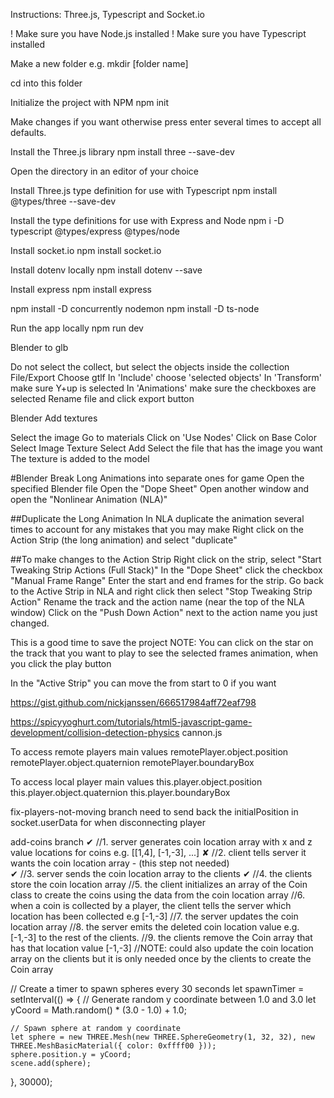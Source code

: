 Instructions:
Three.js, Typescript and Socket.io

! Make sure you have Node.js installed
! Make sure you have Typescript installed

Make a new folder e.g. 
mkdir [folder name]

cd into this folder

Initialize the project with NPM
npm init

Make changes if you want otherwise press enter several times to accept all defaults.

Install the Three.js library
npm install three --save-dev

Open the directory in an editor of your choice

Install Three.js type definition for use with Typescript
npm install @types/three --save-dev

Install the type definitions for use with Express and Node
npm i -D typescript @types/express @types/node

Install socket.io
npm install socket.io

Install dotenv locally
npm install dotenv --save

Install express
npm install express

npm install -D concurrently nodemon
npm install -D ts-node

Run the app locally
npm run dev

Blender to glb

Do not select the collect, but select the objects inside the collection
File/Export
Choose gtlf
In 'Include' choose 'selected objects'
In 'Transform' make sure Y+up is selected
In 'Animations' make sure the checkboxes are selected
Rename file and click export button

Blender Add textures

Select the image
Go to materials
Click on 'Use Nodes'
Click on Base Color
Select Image Texture
Select Add
Select the file that has the image you want
The texture is added to the model

#Blender Break Long Animations into separate ones for game
Open the specified Blender file
Open the "Dope Sheet"
Open another window and open the "Nonlinear Animation (NLA)"

##Duplicate the Long Animation
In NLA duplicate the animation several times to account for any mistakes that you may make
Right click on the Action Strip (the long animation) and select "duplicate"

##To make changes to the Action Strip
Right click on the strip, select "Start Tweaking Strip Actions (Full Stack)"
In the "Dope Sheet" click the checkbox "Manual Frame Range"
Enter the start and end frames for the strip.
Go back to the Active Strip in NLA and right click then select "Stop Tweaking Strip Action"
Rename the track and the action name (near the top of the NLA window)
Click on the "Push Down Action" next to the action name you just changed.

This is a good time to save the project 
NOTE: You can click on the star on the track that you want to play to see the selected frames animation, when you click the play button

In the "Active Strip" you can move the from start to 0 if you want

https://gist.github.com/nickjanssen/666517984aff72eaf798

https://spicyyoghurt.com/tutorials/html5-javascript-game-development/collision-detection-physics
cannon.js

To access remote players main values
remotePlayer.object.position
remotePlayer.object.quaternion
remotePlayer.boundaryBox

To access local player main values
this.player.object.position
this.player.object.quaternion
this.player.boundaryBox

fix-players-not-moving branch
need to send back the initialPosition in socket.userData for when disconnecting player

add-coins branch
✔︎ //1. server generates coin location array with x and z value locations for coins e.g. [[1,4], [-1,-3], ...] 
✘ //2. client tells server it wants the coin location array - (this step not needed)  
✔︎ //3. server sends the coin location array to the clients
✔︎ //4. the clients store the coin location array 
//5. the client initializes an array of the Coin class to create the coins using the data from the coin location array
//6. when a coin is collected by a player, the client tells the server which location has been collected e.g [-1,-3]
//7. the server updates the coin location array
//8. the server emits the deleted coin location value e.g. [-1,-3] to the rest of the clients.
//9. the clients remove the Coin array that has that location value [-1,-3]
//NOTE: could also update the coin location array on the clients but it is only needed once by the clients to create the Coin array


 // Create a timer to spawn spheres every 30 seconds
let spawnTimer = setInterval(() => {
    // Generate random y coordinate between 1.0 and 3.0
    let yCoord = Math.random() * (3.0 - 1.0) + 1.0;

    // Spawn sphere at random y coordinate
    let sphere = new THREE.Mesh(new THREE.SphereGeometry(1, 32, 32), new THREE.MeshBasicMaterial({ color: 0xffff00 }));
    sphere.position.y = yCoord;
    scene.add(sphere);
}, 30000);

